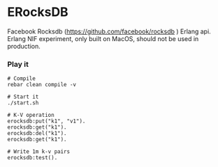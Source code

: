 ERocksDB
=============

Facebook Rocksdb (https://github.com/facebook/rocksdb
) Erlang api. Erlang NIF experiment, only built on MacOS, should not be used in production.


### Play it

	# Compile
	rebar clean compile -v
	
	# Start it
	./start.sh

	# K-V operation
	erocksdb:put("k1", "v1").
	erocksdb:get("k1").
	erocksdb:del("k1").
	erocksdb:get("k1").

	# Write 1m k-v pairs
	erocksdb:test().